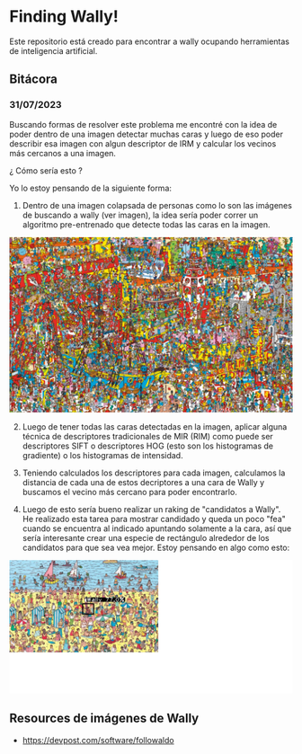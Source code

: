 # Finding Wally!

Este repositorio está creado para encontrar a wally ocupando herramientas de inteligencia artificial.

## Bitácora

### 31/07/2023

Buscando formas de resolver este problema me encontré con la idea de poder dentro de una imagen detectar muchas caras y luego de eso poder describir esa imagen con algun descriptor de IRM y calcular los vecinos más cercanos a una imagen.

¿ Cómo sería esto ?

Yo lo estoy pensando de la siguiente forma:

1. Dentro de una imagen colapsada de personas como lo son las imágenes de buscando a wally (ver imagen), la idea sería poder correr un algoritmo pre-entrenado que detecte todas las caras en la imagen.

![alt text](https://github.com/danistenia/finding_wally/blob/master/repo_images/img_6.jpg?raw=true)

2. Luego de tener todas las caras detectadas en la imagen, aplicar alguna técnica de descriptores tradicionales de MIR (RIM) como puede ser descriptores SIFT o descriptores HOG (esto son los histogramas de gradiente) o los histogramas de intensidad.

3. Teniendo calculados los descriptores para cada imagen, calculamos la distancia de cada una de estos decriptores a una cara de Wally y buscamos el vecino más cercano para poder encontrarlo.

4. Luego de esto sería bueno realizar un raking de "candidatos a Wally". He realizado esta tarea para mostrar candidado y queda un poco "fea" cuando se encuentra al indicado apuntando solamente a la cara, así que sería interesante crear una especie de rectángulo alrededor de los candidatos para que sea vea mejor. Estoy pensando en algo como esto:

![alt text](https://github.com/danistenia/finding_wally/blob/master/repo_images/wally_square.jpg?raw=true)

## Resources de imágenes de Wally

- https://devpost.com/software/followaldo
